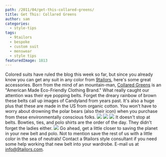 ```yaml
---
path: /2011/04/get-this-collared-greens/
title: Get This: Collared Greens
author: sam
categories: 
  - style-tips
tags: 
  - 9tailors
  - bespoke
  - custom suit
  - menswear
  - style tips
featuredImage: 1813
---
```

Colored suits have ruled the blog this week so far, but since you already know you can get any suit in any color from [9tailors](http://www.blogger.com/www.9tailors.com), here's some great accessories. Born from the mind of an mountain-man, [Collared Greens](http://www.collaredgreens.com/) is an "American Made Eco-Friendly Clothing Brand." What really caught our attention was their eye popping belts. Forget the dreary rainbow of brown these belts call up images of Candyland from years past. It's also a huge plus that these are made in the US from organic cotton. You won't have to worry about drowning the polar bears (also their icon) when you purchase from these environmentally conscious folks. [![](http://2.bp.blogspot.com/-fIiCL-RwrVc/TbgHPxv0pEI/AAAAAAAAARo/IAS0K7ZsoXw/s320/BLT-1003-01-SpringBelts2011-8582.jpg)](http://2.bp.blogspot.com/-fIiCL-RwrVc/TbgHPxv0pEI/AAAAAAAAARo/IAS0K7ZsoXw/s1600/BLT-1003-01-SpringBelts2011-8582.jpg) [![](http://3.bp.blogspot.com/-VGcyef4qLMg/TbgHP1g58dI/AAAAAAAAARg/0PY0PHE5OT4/s320/BLT-1008-03-SpringBelts2011-8585.jpg)](http://3.bp.blogspot.com/-VGcyef4qLMg/TbgHP1g58dI/AAAAAAAAARg/0PY0PHE5OT4/s1600/BLT-1008-03-SpringBelts2011-8585.jpg) [![](http://2.bp.blogspot.com/-MlCF92WZ1LE/TbgHPjBxSVI/AAAAAAAAARY/Co2KLoeNHQc/s320/BLT-801-05-SpringBelts2011-8568.jpg)](http://2.bp.blogspot.com/-MlCF92WZ1LE/TbgHPjBxSVI/AAAAAAAAARY/Co2KLoeNHQc/s1600/BLT-801-05-SpringBelts2011-8568.jpg) It doesn't stop at belts. Bowties, ties, and polo shirts are the order of the day. They didn't forget the ladies either. [![](http://1.bp.blogspot.com/-obmpc-yM9Ao/TbgHQUORRdI/AAAAAAAAARw/Whwkgh0y7gU/s320/page_photo-10.jpg)](http://1.bp.blogspot.com/-obmpc-yM9Ao/TbgHQUORRdI/AAAAAAAAARw/Whwkgh0y7gU/s1600/page_photo-10.jpg) Go ahead, get a little closer to saving the planet in your new belt and polo. Not to mention save the rest of us with a little color in the sea of neutrals! Contact a 9tailors style consultant if you need some help working that new belt into your wardrobe. E-mail us at [info@9tailors.com](mailto:info@9tailors.com).